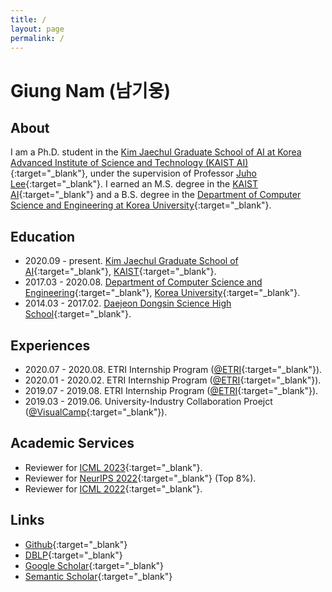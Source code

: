 ```yaml
---
title: /
layout: page
permalink: /
---
```


# Giung Nam (남기웅)

## About

I am a Ph.D. student in the [Kim Jaechul Graduate School of AI at Korea Advanced Institute of Science and Technology (KAIST AI)](http://gsai.kaist.ac.kr){:target="_blank"}, under the supervision of Professor [Juho Lee](http://juho-lee.github.io){:target="_blank"}. I earned an M.S. degree in the [KAIST AI](http://gsai.kaist.ac.kr){:target="_blank"} and a B.S. degree in the [Department of Computer Science and Engineering at Korea University](http://cs.korea.ac.kr){:target="_blank"}.

## Education

* 2020.09 - present. [Kim Jaechul Graduate School of AI](http://gsai.kaist.ac.kr){:target="_blank"}, [KAIST](http://kaist.ac.kr){:target="_blank"}.
* 2017.03 - 2020.08. [Department of Computer Science and Engineering](http://cs.korea.ac.kr){:target="_blank"}, [Korea University](http://korea.ac.kr){:target="_blank"}.
* 2014.03 - 2017.02. [Daejeon Dongsin Science High School](http://ddsciencehs.djsch.kr){:target="_blank"}.

## Experiences

* 2020.07 - 2020.08. ETRI Internship Program ([@ETRI](https://etri.re.kr){:target="_blank"}).
* 2020.01 - 2020.02. ETRI Internship Program ([@ETRI](https://etri.re.kr){:target="_blank"}).
* 2019.07 - 2019.08. ETRI Internship Program ([@ETRI](https://etri.re.kr){:target="_blank"}).
* 2019.03 - 2019.06. University-Industry Collaboration Proejct ([@VisualCamp](https://www.visual.camp){:target="_blank"}).

## Academic Services

* Reviewer for [ICML 2023](https://icml.cc/Conferences/2023/Reviewers){:target="_blank"}.
* Reviewer for [NeurIPS 2022](https://neurips.cc/Conferences/2022/ProgramCommittee){:target="_blank"} (Top 8%).
* Reviewer for [ICML 2022](https://icml.cc/Conferences/2022/Reviewers){:target="_blank"}.

## Links

* [Github](https://github.com/cs-giung){:target="_blank"}
* [DBLP](https://dblp.org/pid/304/9008){:target="_blank"}
* [Google Scholar](https://scholar.google.com/citations?user=HO-fMd8AAAAJ){:target="_blank"}
* [Semantic Scholar](https://www.semanticscholar.org/author/2065197138){:target="_blank"}
